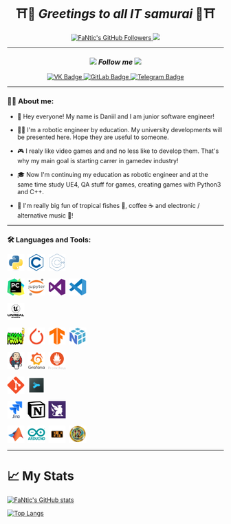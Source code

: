 <div id="header" align="center">
  
  # ⛩️🗻 *Greetings to all IT samurai* 🗻⛩️

  
  <a href="https://github.com/FaNtic1337?tab=followers">
    <img src="https://img.shields.io/github/followers/fantic1337?color=BA55D3&logo=github&style=for-the-badge" alt="FaNtic's GitHub Followers"/>
  </a>
  
<!--   <a href="https://github.com/FaNtic1337">
    <img src="https://komarev.com/ghpvc/?username=fantic1337&label=Watchers&color=BA55D3&style=for-the-badge" alt="FaNtic's GitHub Proile Watchers"/>
  </a> -->
  
  
  <img src="https://media.giphy.com/media/NKEt9elQ5cR68/giphy.gif">
  
</div>

---

<div id="badges" align="center">
  
  ### <img src="https://cdn-icons-png.flaticon.com/512/2026/2026655.png" width="20"> *Follow me* <img src="https://cdn-icons-png.flaticon.com/512/2026/2026655.png" width="20px">
  
  <a href="https://vk.com/fantic1337">
    <img src="https://img.shields.io/badge/%D0%92%D0%9A%D0%BE%D0%BD%D1%82%D0%B0%D0%BA%D1%82%D0%B5-0077FF?logo=VK&logoColor=white&style=for-the-badge" alt="VK Badge"/>
  </a>
  <a href="https://gitlab.com/FaNtic1337">
    <img src="https://img.shields.io/badge/GitLab-FC6D26?logo=GitLab&logoColor=white&style=for-the-badge" alt="GitLab Badge"/>
  </a>
  <a href="https://t.me/MLGFaNtic">
    <img src="https://img.shields.io/badge/Telegram-26A5E4?logo=Telegram&logoColor=white&style=for-the-badge" alt="Telegram Badge"/>
  </a>
</div>

---

### 👨‍💻 About me:

<div id="Aboutme">  
  
- 👋 Hey everyone! My name is Daniil and I am junior software engineer!
  
- 👨‍🎓 I'm a robotic engineer by education. My university developments will be presented here. Hope they are useful to someone.
  
- 🎮 I realy like video games and and no less like to develop them. That's why my main goal is starting carrer in gamedev industry!
  
- 🎓 Now I'm continuing my education as robotic engineer and at the same time study UE4, QA stuff for games, creating games with Python3 and C++.
  
- 🌃 I'm really big fun of tropical fishes 🐠, coffee ☕ and electronic / alternative music 🎵!

</div>  
  
---

### 🛠️ Languages and Tools:

<div id="Tools">

  <img src="https://github.com/devicons/devicon/blob/master/icons/python/python-original.svg" title="Python" alt="Python" width="40" height="40"/>&nbsp;
  <img src="https://github.com/devicons/devicon/blob/master/icons/c/c-line.svg" title="C" alt="C" width="40" height="40"/>&nbsp;
  <img src="https://github.com/devicons/devicon/blob/master/icons/cplusplus/cplusplus-line.svg" title="C++" alt="C++" width="40" height="40"/>&nbsp;
  
  <img src="https://github.com/FaNtic1337/FaNtic1337/blob/main/icons/pycharm.svg" title="PyCharm" alt="PyCharm" width="40" height="40"/>&nbsp;
  <img src="https://github.com/FaNtic1337/FaNtic1337/blob/main/icons/jupyter.svg" title="Jupyter Notebook" alt="Jupyter Notebook" width="40" height="40"/>&nbsp;
  <img src="https://github.com/devicons/devicon/blob/master/icons/visualstudio/visualstudio-plain.svg" title="Visual Studio" alt="Visual Studio" width="40" height="40"/>&nbsp;
  <img src="https://github.com/devicons/devicon/blob/master/icons/vscode/vscode-original.svg" title="VSCode" alt="VSCode" width="40" height="40"/>&nbsp;
  
  <img src="https://github.com/devicons/devicon/blob/master/icons/unrealengine/unrealengine-original-wordmark.svg" title="UnrealEngine" alt="UE" width="40" height="40"/>&nbsp;
  
  <img src="https://github.com/FaNtic1337/FaNtic1337/blob/main/icons/Pygame_logo.svg" title="Pygame" alt="Pygame" width="40" height="40"/>&nbsp;
  <img src="https://github.com/devicons/devicon/blob/master/icons/pytorch/pytorch-original.svg" title="PyTorch" alt="PyTorch" width="40" height="40"/>&nbsp;
  <img src="https://github.com/devicons/devicon/blob/master/icons/tensorflow/tensorflow-original.svg" title="TensorFlow" alt="TensorFlow" width="40" height="40"/>&nbsp;
  <img src="https://github.com/devicons/devicon/blob/master/icons/numpy/numpy-original.svg" title="NumPy" alt="NumPy" width="40" height="40"/>&nbsp;
  
  <img src="https://github.com/devicons/devicon/blob/master/icons/jenkins/jenkins-original.svg" title="Jenkins" alt="Jenkins" width="40" height="40"/>&nbsp;
  <img src="https://github.com/devicons/devicon/blob/master/icons/grafana/grafana-original-wordmark.svg" title="Grafana" alt="Grafana" width="40" height="40"/>&nbsp;
  <img src="https://github.com/devicons/devicon/blob/master/icons/prometheus/prometheus-original-wordmark.svg" title="Prometheus" alt="Prometheus" width="40" height="40"/>&nbsp;
  
  <img src="https://github.com/devicons/devicon/blob/master/icons/git/git-original.svg" title="Git" alt="Git" width="40" height="40"/>&nbsp;
  <img src="https://github.com/FaNtic1337/FaNtic1337/blob/main/icons/sublimemerge.svg" title="SublimeMerge" alt="SublimeMerge" width="40" height="40"/>&nbsp;
  
  <img src="https://github.com/devicons/devicon/blob/master/icons/jira/jira-original-wordmark.svg" title="Jira" alt="Jira" width="40" height="40"/>&nbsp;
  <img src="https://github.com/FaNtic1337/FaNtic1337/blob/main/icons/notion.svg" title="Notion" alt="Notion" width="40" height="40"/>&nbsp;
  <img src="https://github.com/FaNtic1337/FaNtic1337/blob/main/icons/habitica.svg" title="Habitica" alt="Habitica" width="40" height="40"/>&nbsp;
  
  <img src="https://github.com/devicons/devicon/blob/master/icons/matlab/matlab-original.svg" title="MatLab" alt="MatLab" width="40" height="40"/>&nbsp;
  <img src="https://github.com/devicons/devicon/blob/master/icons/arduino/arduino-original-wordmark.svg" title="Arduino" alt="Arduino" width="40" height="40"/>&nbsp;
  <img src="https://github.com/FaNtic1337/FaNtic1337/blob/main/icons/B%26R_AutomationStudio.png" title="B&R Automation Studio" alt="B&R" width="40" height="40"/>&nbsp;
  <img src="https://github.com/FaNtic1337/FaNtic1337/blob/main/icons/mc12-logo.png" title="MicroCap12" alt="MicroCap12" width="40" height="40"/>&nbsp;

 
</div>  

---

# 📈 My Stats

[![FaNtic's GitHub stats](https://github-readme-stats.vercel.app/api?username=fantic1337&&show_icons=true&theme=jolly)](https://github.com/FaNtic1337)

[![Top Langs](https://github-readme-stats.vercel.app/api/top-langs/?username=fantic1337&theme=jolly)](https://github.com/anuraghazra/github-readme-stats)






